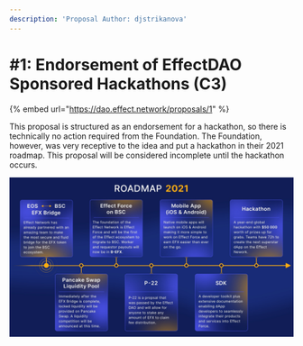```yaml
---
description: 'Proposal Author: djstrikanova'
---
```


# #1: Endorsement of EffectDAO Sponsored Hackathons (C3)

{% embed url="https://dao.effect.network/proposals/1" %}

This proposal is structured as an endorsement for a hackathon, so there is technically no action required from the Foundation. The Foundation, however, was very receptive to the idea and put a hackathon in their 2021 roadmap. This proposal will be considered incomplete until the hackathon occurs.&#x20;

![](../.gitbook/assets/roadmap.jpg)
